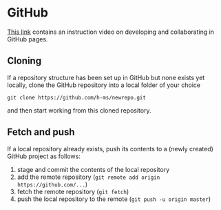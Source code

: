 
# GitHub

[This link](https://www.youtube.com/watch?v=0fKg7e37bQE) contains an instruction video on developing and collaborating in GitHub pages.


## Cloning

If a repository structure has been set up in GitHub but none exists yet locally, clone the GitHub repository into a local folder of your choice

    git clone https://github.com/h-ms/newrepo.git
    
and then start working from this cloned repository.


## Fetch and push

If a local repository already exists, push its contents to a (newly created) GitHub project as follows:

1.  stage and commit the contents of the local repository
2.  add the remote repository (`git remote add origin https://github.com/...`)
3.  fetch the remote repository (`git fetch`)
4.  push the local repository to the remote (`git push -u origin master`)